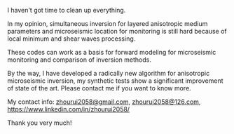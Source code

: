 I haven't got time to clean up everything.
 
In my opinion, simultaneous inversion for layered anisotropic medium parameters and microseismic location for monitoring is still hard because of local minimum and shear waves processing.

These codes can work as a basis for forward modeling for microseismic monitoring and comparison of inversion methods.

By the way, I have developed a radically new algorithm for anisotropic microseismic inversion, my synthetic tests show a significant improvement of state of the art. Please contact me if you want to know more. 

My contact info: zhourui2058@gmail.com, zhourui2058@126.com, https://www.linkedin.com/in/zhourui2058/

Thank you very much!
